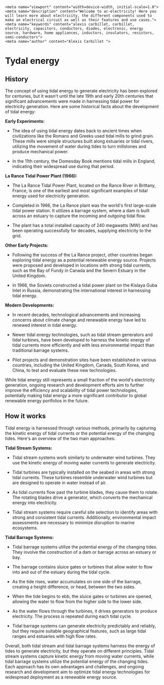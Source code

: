     <meta name="viewport" content="width=device-width, initial-scale=1.0">
    <meta name="description" content="Welcome to ac-electricity! Here you will learn more about electricity, the different components used to make an electrical circuit as well as their features and use cases.">
    <meta name="keywords" content="alexis carbillet, carbillet, electricity, capacitors, conductors, diodes, electronic, energy source, hardware, home appliances, inductors, insulators, resistors, semi-conductors">
    <meta name="author" content="Alexis Carbillet ">
</head>

# Tydal energy

## History

The concept of using tidal energy to generate electricity has been explored for centuries, but it wasn't until the late 19th and early 20th centuries that significant advancements were made in harnessing tidal power for electricity generation. Here are some historical facts about the development of tidal energy:

**Early Experiments:**

   - The idea of using tidal energy dates back to ancient times when civilizations like the Romans and Greeks used tidal mills to grind grain. These mills were simple structures built along estuaries or tidal rivers, utilizing the movement of water during tides to turn millstones and produce mechanical power.
   
   - In the 11th century, the Domesday Book mentions tidal mills in England, indicating their widespread use during that period.

**La Rance Tidal Power Plant (1966):**

   - The La Rance Tidal Power Plant, located on the Rance River in Brittany, France, is one of the earliest and most significant examples of tidal energy used for electricity generation.

   - Completed in 1966, the La Rance plant was the world's first large-scale tidal power station. It utilizes a barrage system, where a dam is built across an estuary to capture the incoming and outgoing tidal flow.

   - The plant has a total installed capacity of 240 megawatts (MW) and has been operating successfully for decades, supplying electricity to the grid.

**Other Early Projects:**

   - Following the success of the La Rance project, other countries began exploring tidal energy as a potential renewable energy source. Projects were proposed and developed in locations with strong tidal currents, such as the Bay of Fundy in Canada and the Severn Estuary in the United Kingdom.

   - In 1966, the Soviets constructed a tidal power plant on the Kislaya Guba Inlet in Russia, demonstrating the international interest in harnessing tidal energy.

**Modern Developments:**

   - In recent decades, technological advancements and increasing concerns about climate change and renewable energy have led to renewed interest in tidal energy.

   - Newer tidal energy technologies, such as tidal stream generators and tidal turbines, have been developed to harness the kinetic energy of tidal currents more efficiently and with less environmental impact than traditional barrage systems.

   - Pilot projects and demonstration sites have been established in various countries, including the United Kingdom, Canada, South Korea, and China, to test and evaluate these new technologies.

While tidal energy still represents a small fraction of the world's electricity generation, ongoing research and development efforts aim to further improve the efficiency and scalability of tidal power technologies, potentially making tidal energy a more significant contributor to global renewable energy portfolios in the future.

## How it works

Tidal energy is harnessed through various methods, primarily by capturing the kinetic energy of tidal currents or the potential energy of the changing tides. Here's an overview of the two main approaches:

**Tidal Stream Systems:**

   - Tidal stream systems work similarly to underwater wind turbines. They use the kinetic energy of moving water currents to generate electricity.

   - Tidal turbines are typically installed on the seabed in areas with strong tidal currents. These turbines resemble underwater wind turbines but are designed to operate in water instead of air.

   - As tidal currents flow past the turbine blades, they cause them to rotate. The rotating blades drive a generator, which converts the mechanical energy into electricity.

   - Tidal stream systems require careful site selection to identify areas with strong and consistent tidal currents. Additionally, environmental impact assessments are necessary to minimize disruption to marine ecosystems.

**Tidal Barrage Systems:**

   - Tidal barrage systems utilize the potential energy of the changing tides. They involve the construction of a dam or barrage across an estuary or bay.

   - The barrage contains sluice gates or turbines that allow water to flow into and out of the estuary during the tidal cycle.

   - As the tide rises, water accumulates on one side of the barrage, creating a height difference, or head, between the two sides.

   - When the tide begins to ebb, the sluice gates or turbines are opened, allowing the water to flow from the higher side to the lower side.

   - As the water flows through the turbines, it drives generators to produce electricity. The process is repeated during each tidal cycle.

   - Tidal barrage systems can generate electricity predictably and reliably, but they require suitable geographical features, such as large tidal ranges and estuaries with high flow rates.

Overall, both tidal stream and tidal barrage systems harness the energy of tides to generate electricity, but they operate on different principles. Tidal stream systems capture kinetic energy from moving water currents, while tidal barrage systems utilize the potential energy of the changing tides. Each approach has its own advantages and challenges, and ongoing research and development aim to optimize tidal energy technologies for widespread deployment as a renewable energy source.